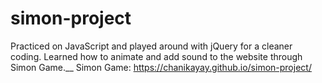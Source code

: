# simon-project
Practiced on JavaScript and played around with jQuery for a cleaner coding.
Learned how to animate and add sound to the website through Simon Game.__
  Simon Game: https://chanikayay.github.io/simon-project/
